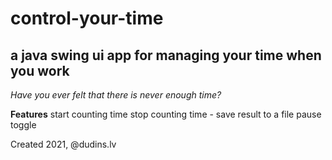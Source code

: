 # control-your-time
## a java swing ui app for managing your time when you work

_Have you ever felt that there is never enough time?_

**Features**
start counting time
stop counting time - save result to a file
pause toggle

Created 2021, @dudins.lv

